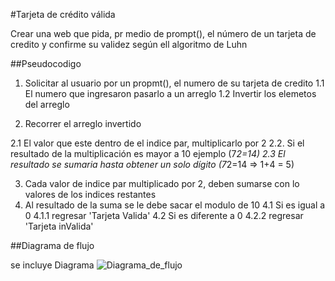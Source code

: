 #Tarjeta de crédito válida

Crear una web que pida, pr medio de prompt(), el número de un tarjeta de credito y confirme su validez según ell algoritmo de Luhn

##Pseudocodigo

1. Solicitar al usuario por un propmt(), el numero de su tarjeta de credito
  1.1 El numero que ingresaron pasarlo a un arreglo
  1.2 Invertir los elemetos del arreglo

2. Recorrer el arreglo invertido

  2.1 El valor que este dentro de el indice par, multiplicarlo por 2
  2.2. Si el resultado de la multiplicación es mayor a 10 ejemplo (7*2=14)
  2.3 El resultado se sumaria hasta obtener un solo dígito (7*2=14 => 1+4 = 5)

3. Cada valor de indice par multiplicado por 2, deben sumarse con lo valores de los indices restantes
4. Al resultado de la suma se le debe sacar el modulo de 10
  4.1 Si es igual a 0
    4.1.1 regresar 'Tarjeta Valida'
  4.2 Si es diferente a 0
    4.2.2 regresar 'Tarjeta inValida'

##Diagrama de flujo

  se incluye Diagrama
  ![ Diagrama_de_flujo](https://www.lucidchart.com/invitations/accept/fe3e3b9c-6459-4849-b8b7-d2c77bce3b22)
  
